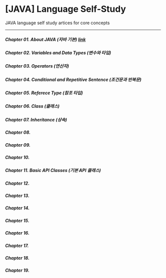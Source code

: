  # [JAVA] Language Self-Study

 JAVA language self study artices for core concepts

 - - -

##### Chapter 01. About JAVA (자바 기본) [link](https://github.com/RicheyHans/-JAVA-LanguageStudy/blob/master/Chapters/Chapter01/Chapter01.md)


##### Chapter 02. Variables and Data Types (변수와 타입)


##### Chapter 03. Operators (연산자)


##### Chapter 04. Conditional and Repetitive Sentence (조건문과 반복문)


##### Chapter 05. Referece Type (참조 타입)


##### Chapter 06. Class (클래스)


##### Chapter 07. Inheritance (상속)


##### Chapter 08.


##### Chapter 09.


##### Chapter 10.


##### Chapter 11. Basic API Classes (기본 API 클래스)


##### Chapter 12.


##### Chapter 13.


##### Chapter 14.


##### Chapter 15.


##### Chapter 16.


##### Chapter 17.


##### Chapter 18.


##### Chapter 19.
